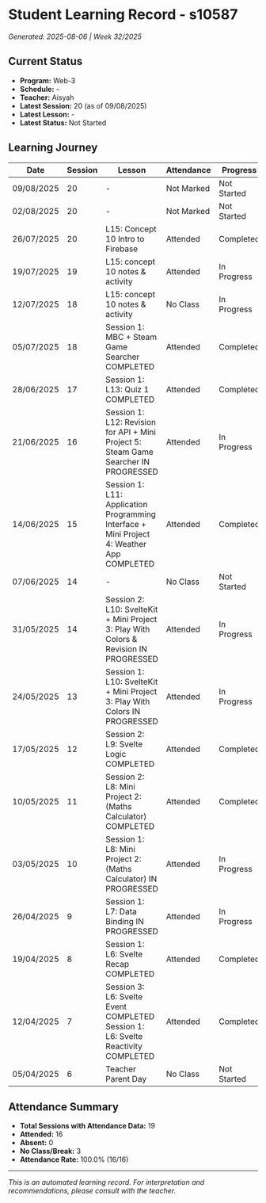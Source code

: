 # Student Learning Record - s10587
*Generated: 2025-08-06 | Week 32/2025*

## Current Status
- **Program:** Web-3
- **Schedule:**  -
- **Teacher:** Aisyah
- **Latest Session:** 20 (as of 09/08/2025)
- **Latest Lesson:** -
- **Latest Status:** Not Started

## Learning Journey
| Date | Session | Lesson | Attendance | Progress |
|------|---------|--------|------------|----------|
| 09/08/2025 | 20 | - | Not Marked | Not Started |
| 02/08/2025 | 20 | - | Not Marked | Not Started |
| 26/07/2025 | 20 | L15: Concept 10 Intro to Firebase | Attended | Completed |
| 19/07/2025 | 19 | L15: concept 10 notes & activity | Attended | In Progress |
| 12/07/2025 | 18 | L15: concept 10 notes & activity | No Class | In Progress |
| 05/07/2025 | 18 | Session 1: MBC + Steam Game Searcher COMPLETED | Attended | Completed |
| 28/06/2025 | 17 | Session 1: L13: Quiz 1 COMPLETED | Attended | Completed |
| 21/06/2025 | 16 | Session 1: L12: Revision for API + Mini Project 5: Steam Game Searcher IN PROGRESSED | Attended | In Progress |
| 14/06/2025 | 15 | Session 1: L11: Application Programming Interface + Mini Project 4: Weather App COMPLETED | Attended | Completed |
| 07/06/2025 | 14 | - | No Class | Not Started |
| 31/05/2025 | 14 | Session 2: L10: SvelteKit + Mini Project 3: Play With Colors & Revision IN PROGRESSED | Attended | In Progress |
| 24/05/2025 | 13 | Session 1: L10: SvelteKit + Mini Project 3: Play With Colors IN PROGRESSED | Attended | In Progress |
| 17/05/2025 | 12 | Session 2: L9: Svelte Logic COMPLETED | Attended | Completed |
| 10/05/2025 | 11 | Session 2: L8: Mini Project 2: (Maths Calculator) COMPLETED | Attended | Completed |
| 03/05/2025 | 10 | Session 1: L8: Mini Project 2: (Maths Calculator) IN PROGRESSED | Attended | In Progress |
| 26/04/2025 | 9 | Session 1: L7: Data Binding IN PROGRESSED | Attended | In Progress |
| 19/04/2025 | 8 | Session 1: L6: Svelte Recap COMPLETED | Attended | Completed |
| 12/04/2025 | 7 | Session 3: L6: Svelte Event COMPLETED Session 1: L6: Svelte Reactivity COMPLETED | Attended | Completed |
| 05/04/2025 | 6 | Teacher Parent Day | No Class | Not Started |

## Attendance Summary
- **Total Sessions with Attendance Data:** 19
- **Attended:** 16
- **Absent:** 0
- **No Class/Break:** 3
- **Attendance Rate:** 100.0% (16/16)

---
*This is an automated learning record. For interpretation and recommendations, please consult with the teacher.*